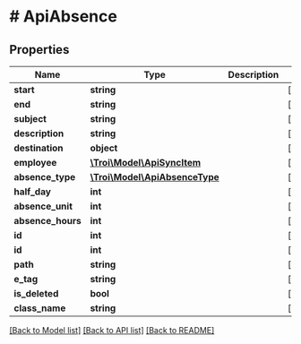 # # ApiAbsence

## Properties

Name | Type | Description | Notes
------------ | ------------- | ------------- | -------------
**start** | **string** |  | [optional]
**end** | **string** |  | [optional]
**subject** | **string** |  | [optional]
**description** | **string** |  | [optional]
**destination** | **object** |  | [optional]
**employee** | [**\Troi\Model\ApiSyncItem**](ApiSyncItem.md) |  | [optional]
**absence_type** | [**\Troi\Model\ApiAbsenceType**](ApiAbsenceType.md) |  | [optional]
**half_day** | **int** |  | [optional]
**absence_unit** | **int** |  | [optional]
**absence_hours** | **int** |  | [optional]
**id** | **int** |  | [optional]
**id** | **int** |  | [optional]
**path** | **string** |  | [optional]
**e_tag** | **string** |  | [optional]
**is_deleted** | **bool** |  | [optional]
**class_name** | **string** |  | [optional]

[[Back to Model list]](../../README.md#models) [[Back to API list]](../../README.md#endpoints) [[Back to README]](../../README.md)
